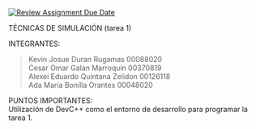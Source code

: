 [![Review Assignment Due Date](https://classroom.github.com/assets/deadline-readme-button-24ddc0f5d75046c5622901739e7c5dd533143b0c8e959d652212380cedb1ea36.svg)](https://classroom.github.com/a/br9rQVgh)

TÉCNICAS DE SIMULACIÓN (tarea 1)  

INTEGRANTES:  
> Kevin Josue Duran Rugamas 00088020  
> Cesar Omar Galan Marroquin 00370819  
> Alexei Eduardo Quintana Zelidon 00126118  
> Ada María Bonilla Orantes 00048020  

PUNTOS IMPORTANTES:  
Utilización de DevC++ como el entorno de desarrollo para programar la tarea 1.
